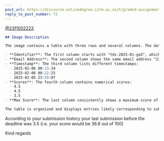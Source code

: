 ```yaml
---
post_url: https://discourse.onlinedegree.iitm.ac.in/t/graded-assignments-dashboard-scores-incorrect-missing/166816/73
reply_to_post_number: 72
---
```

[@23f1002223](/u/23f1002223)

```markdown
## Image Description

The image contains a table with three rows and several columns. The data appears to be related to submissions or assessments associated with an academic or educational context. The columns include:

- **Identifier**: The first column starts with "tds-2025-01-ga3", which seems to be an identifier for a specific assignment or course.
- **Email Address**: The second column shows the same email address "23f100223@ds.study.iitm.ac.in" for each entry.
- **Timestamp**: The third column lists different timestamps:
  - 2025-02-06 00:13:34
  - 2025-02-06 00:22:25
  - 2025-02-05 23:59:07
- **Scores**: The fourth column contains numerical scores:
  - 4.5
  - 4.5
  - 3.5
- **Max Score**: The last column consistently shows a maximum score of 9.5.

The table is organized and displays entries likely corresponding to submissions or evaluations within a specific timeframe, showcasing the related scores.
```

According to your submission history your last submission before the deadline was 3.5 (i.e. your score would be 36.8 out of 100)

Kind regards